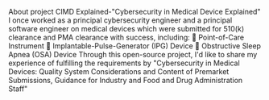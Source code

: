 About project CIMD Explained-"Cybersecurity in Medical Device Explained"
I once worked as a principal cybersecurity engineer and a principal software engineer on medical devices which were submitted for 510(k) clearance and PMA clearance with success, including:
	Point-of-Care Instrument
	Implantable-Pulse-Generator (IPG) Device 
	Obstructive Sleep Apnea (OSA) Device
Through this open-source project, I'd like to share my experience of fulfilling the requirements by "Cybersecurity in Medical Devices: Quality System Considerations and Content of Premarket Submissions, Guidance for Industry and Food and Drug Administration Staff"
